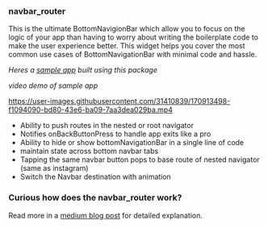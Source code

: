 ### navbar_router


This is the ultimate BottomNavigionBar which allow you to focus on the logic of your app than having to worry about writing the boilerplate code to make the user experience better. This widget helps you cover the most common use cases of BottomNavigationBar with minimal code and hassle.


_Heres a [sample app](example/lib/main.dart) built using this package_

_video demo of sample app_


https://user-images.githubusercontent.com/31410839/170913498-f1094090-bd80-43e6-ba09-7aa3dea029ba.mp4


- Ability to push routes in the nested or root navigator
- Notifies onBackButtonPress to handle app exits like a pro
- Ability to hide or show bottomNavigationBar in a single line of code
- maintain state across bottom navbar tabs
- Tapping the same navbar button pops to base route of nested navigator (same as instagram)
- Switch the Navbar destination with animation





### Curious how does the navbar_router work? 

Read more in a [medium blog post](https://maheshmnj.medium.com/everything-about-the-bottomnavigationbar-in-flutter-e99e5470dddb) for detailed explanation.
